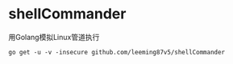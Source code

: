 # shellCommander
用Golang模拟Linux管道执行
```shell
go get -u -v -insecure github.com/leeming87v5/shellCommander
```
